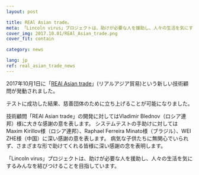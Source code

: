 ```yaml
---
layout: post

title: REAl Asian trade。
meta: 「Lincoln virus」プロジェクトは、助けが必要な人を援助し、人々の生活を気にするみんなを結びつけることを目指しています。
cover_img: 2017.10.01/REAl_Asian_trade.png
cover_fit: contain

category: news

lang: jp
ref: real_asian_trade_news
---
```


2017年10月1日に「<a href="https://lincolnvirus.com/jp/ea/real_asian_trade.html" target="_blank">REAl Asian trade</a>」(リアルアジア貿易)という新しい技術顧問が発動されました。

テストに成功した結果、慈善団体のために立ち上げることが可能になりました。

技術顧問「REAl Asian trade」の開発に対してはVladimir Blednov（ロシア連邦）様に大きな感謝の意を表します。
システムテストの手助けに対してはMaxim Kirillov様（ロシア連邦）、Raphael Ferreira Minato様（ブラジル）、WEI ZHE様（中国）に深い感謝の意を表します。
病気な子供たちに無関心でいられず、さまざまな形で助けてくれる皆様に深い感謝の念を表明します。

「Lincoln virus」プロジェクトは、助けが必要な人を援助し、人々の生活を気にするみんなを結びつけることを目指しています。
